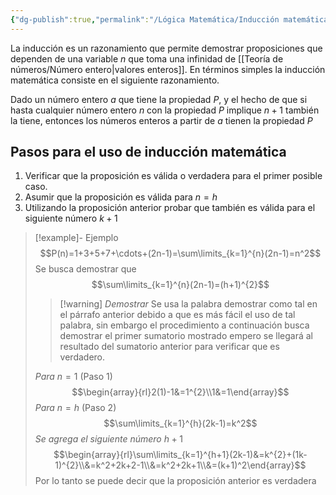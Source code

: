 ```yaml
---
{"dg-publish":true,"permalink":"/Lógica Matemática/Inducción matemática/"}
---
```


La inducción es un razonamiento que permite demostrar proposiciones que dependen de una variable $n$ que toma una infinidad de [[Teoría de números/Número entero\|valores enteros]]. En términos simples la inducción matemática consiste en el siguiente razonamiento.

Dado un número entero $a$ que tiene la propiedad $P$, y el hecho de que si hasta cualquier número entero $n$ con la propiedad $P$ implique $n+1$ también la tiene, entonces los números enteros a partir de $a$ tienen la propiedad $P$

## Pasos para el uso de inducción matemática
1. Verificar que la proposición es válida o verdadera para el primer posible caso.
2. Asumir que la proposición es válida para $n=h$
3. Utilizando la proposición anterior probar que también es válida para el siguiente número $k+1$
>[!example]- Ejemplo
>$$P(n)=1+3+5+7+\cdots+(2n-1)=\sum\limits_{k=1}^{n}(2n-1)=n^2$$
>Se busca demostrar que 
>$$\sum\limits_{k=1}^{n}(2n-1)=(h+1)^{2}$$
> >[!warning] *Demostrar*
>Se usa la palabra demostrar como tal en el párrafo anterior debido a que es más fácil el uso de tal palabra, sin embargo el procedimiento a continuación busca demostrar el primer sumatorio mostrado empero se llegará al resultado del sumatorio anterior para verificar que es verdadero.
>
>*Para* $n=1$ (Paso 1)
>$$\begin{array}{rl}2(1)-1&=1^{2}\\1&=1\end{array}$$
>*Para* $n=h$ (Paso 2) 
>$$\sum\limits_{k=1}^{h}(2k-1)=k^2$$
>*Se agrega el siguiente número* $h+1$ 
>$$\begin{array}{rl}\sum\limits_{k=1}^{h+1}(2k-1)&=k^{2}+(1k-1)^{2}\\&=k^2+2k+2-1\\&=k^2+2k+1\\&=(k+1)^2\end{array}$$
>Por lo tanto se puede decir que la proposición anterior es verdadera

